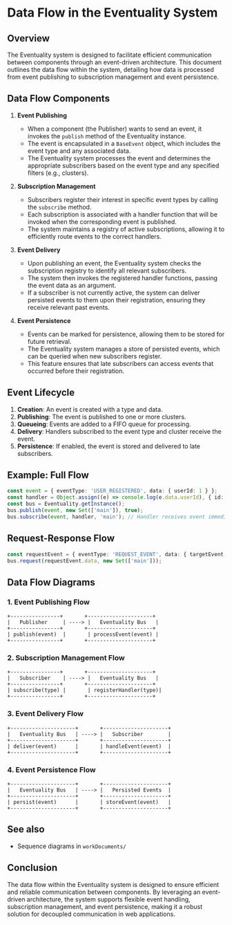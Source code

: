 # Data Flow in the Eventuality System

## Overview

The Eventuality system is designed to facilitate efficient communication between components through an event-driven architecture. This document outlines the data flow within the system, detailing how data is processed from event publishing to subscription management and event persistence.

## Data Flow Components

1. **Event Publishing**
   - When a component (the Publisher) wants to send an event, it invokes the `publish` method of the Eventuality instance.
   - The event is encapsulated in a `BaseEvent` object, which includes the event type and any associated data.
   - The Eventuality system processes the event and determines the appropriate subscribers based on the event type and any specified filters (e.g., clusters).

2. **Subscription Management**
   - Subscribers register their interest in specific event types by calling the `subscribe` method.
   - Each subscription is associated with a handler function that will be invoked when the corresponding event is published.
   - The system maintains a registry of active subscriptions, allowing it to efficiently route events to the correct handlers.

3. **Event Delivery**
   - Upon publishing an event, the Eventuality system checks the subscription registry to identify all relevant subscribers.
   - The system then invokes the registered handler functions, passing the event data as an argument.
   - If a subscriber is not currently active, the system can deliver persisted events to them upon their registration, ensuring they receive relevant past events.

4. **Event Persistence**
   - Events can be marked for persistence, allowing them to be stored for future retrieval.
   - The Eventuality system manages a store of persisted events, which can be queried when new subscribers register.
   - This feature ensures that late subscribers can access events that occurred before their registration.

## Event Lifecycle

1. **Creation**: An event is created with a type and data.
2. **Publishing**: The event is published to one or more clusters.
3. **Queueing**: Events are added to a FIFO queue for processing.
4. **Delivery**: Handlers subscribed to the event type and cluster receive the event.
5. **Persistence**: If enabled, the event is stored and delivered to late subscribers.

## Example: Full Flow

```typescript
const event = { eventType: 'USER_REGISTERED', data: { userId: 1 } };
const handler = Object.assign((e) => console.log(e.data.userId), { id: Symbol('h'), className: 'UserComponent' });
const bus = Eventuality.getInstance();
bus.publish(event, new Set(['main']), true);
bus.subscribe(event, handler, 'main'); // Handler receives event immediately
```

## Request-Response Flow

```typescript
const requestEvent = { eventType: 'REQUEST_EVENT', data: { targetEvent: event, handler, cluster: 'main' } };
bus.request(requestEvent.data, new Set(['main']));
```

## Data Flow Diagrams

### 1. Event Publishing Flow

```plaintext
+----------------+       +---------------------+
|   Publisher     | ----> |   Eventuality Bus   |
+----------------+       +---------------------+
| publish(event)  |       | processEvent(event) |
+----------------+       +---------------------+
```

### 2. Subscription Management Flow

```plaintext
+----------------+       +---------------------+
|   Subscriber    | ----> |   Eventuality Bus   |
+----------------+       +---------------------+
| subscribe(type) |       | registerHandler(type)|
+----------------+       +---------------------+
```

### 3. Event Delivery Flow

```plaintext
+---------------------+       +---------------------+
|   Eventuality Bus   | ----> |   Subscriber        |
+---------------------+       +---------------------+
| deliver(event)      |       | handleEvent(event)  |
+---------------------+       +---------------------+
```

### 4. Event Persistence Flow

```plaintext
+---------------------+       +---------------------+
|   Eventuality Bus   | ----> |   Persisted Events  |
+---------------------+       +---------------------+
| persist(event)      |       | storeEvent(event)   |
+---------------------+       +---------------------+
```

## See also

- Sequence diagrams in `workDocuments/`

## Conclusion

The data flow within the Eventuality system is designed to ensure efficient and reliable communication between components. By leveraging an event-driven architecture, the system supports flexible event handling, subscription management, and event persistence, making it a robust solution for decoupled communication in web applications.
